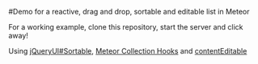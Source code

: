 #Demo for a reactive, drag and drop, sortable and editable list in Meteor

For a working example, clone this repository, start the server and click away!

Using [jQueryUI#Sortable](https://jqueryui.com/sortable/), [Meteor Collection Hooks](https://github.com/matb33/meteor-collection-hooks) and [contentEditable](http://www.w3schools.com/tags/att_global_contenteditable.asp)
